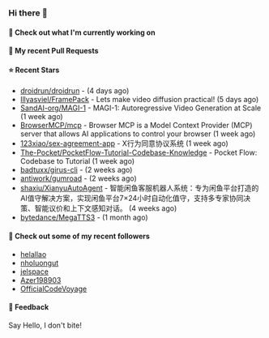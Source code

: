 ### Hi there 👋

#### 👷 Check out what I'm currently working on

#### 🔨 My recent Pull Requests


#### ⭐ Recent Stars

- [droidrun/droidrun](https://github.com/droidrun/droidrun) -  (4 days ago)
- [lllyasviel/FramePack](https://github.com/lllyasviel/FramePack) - Lets make video diffusion practical! (5 days ago)
- [SandAI-org/MAGI-1](https://github.com/SandAI-org/MAGI-1) - MAGI-1: Autoregressive Video Generation at Scale (1 week ago)
- [BrowserMCP/mcp](https://github.com/BrowserMCP/mcp) - Browser MCP is a Model Context Provider (MCP) server that allows AI applications to control your browser (1 week ago)
- [123xiao/sex-agreement-app](https://github.com/123xiao/sex-agreement-app) - X行为同意协议系统 (1 week ago)
- [The-Pocket/PocketFlow-Tutorial-Codebase-Knowledge](https://github.com/The-Pocket/PocketFlow-Tutorial-Codebase-Knowledge) - Pocket Flow: Codebase to Tutorial (1 week ago)
- [badtuxx/girus-cli](https://github.com/badtuxx/girus-cli) -  (2 weeks ago)
- [antiwork/gumroad](https://github.com/antiwork/gumroad) -  (2 weeks ago)
- [shaxiu/XianyuAutoAgent](https://github.com/shaxiu/XianyuAutoAgent) - 智能闲鱼客服机器人系统：专为闲鱼平台打造的AI值守解决方案，实现闲鱼平台7×24小时自动化值守，支持多专家协同决策、智能议价和上下文感知对话。 (4 weeks ago)
- [bytedance/MegaTTS3](https://github.com/bytedance/MegaTTS3) -  (1 month ago)

#### 👯 Check out some of my recent followers

- [helallao](https://github.com/helallao)
- [nholuongut](https://github.com/nholuongut)
- [jelspace](https://github.com/jelspace)
- [Azer198903](https://github.com/Azer198903)
- [OfficialCodeVoyage](https://github.com/OfficialCodeVoyage)

#### 💬 Feedback

Say Hello, I don't bite!